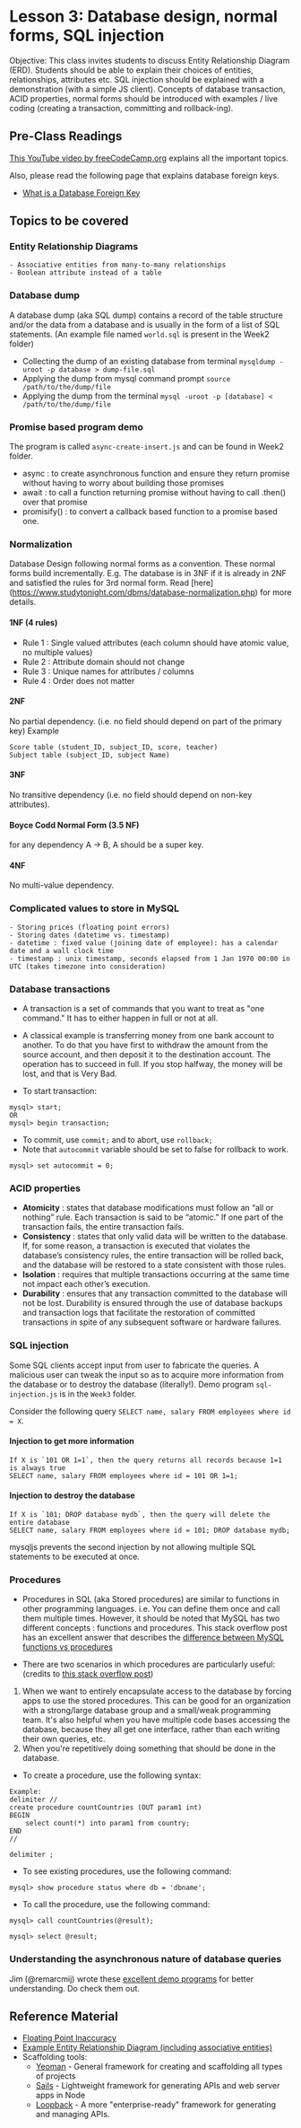 # Lesson 3: Database design, normal forms, SQL injection

Objective: This class invites students to discuss Entity Relationship Diagram (ERD).
Students should be able to explain their choices of entities, relationships, attributes etc.
SQL injection should be explained with a demonstration (with a simple JS client).
Concepts of database transaction, ACID properties, normal forms should be introduced with
examples / live coding (creating a transaction, committing and rollback-ing).

## Pre-Class Readings

[This YouTube video by freeCodeCamp.org](https://www.youtube.com/watch?v=HXV3zeQKqGY) explains
all the important topics.

Also, please read the following page that explains database foreign keys.
- [What is a Database Foreign Key](http://databases.about.com/cs/specificproducts/g/foreignkey.htm)

## Topics to be covered

### Entity Relationship Diagrams
    - Associative entities from many-to-many relationships
    - Boolean attribute instead of a table
	
### Database dump

A database dump (aka SQL dump) contains a record of the table structure
and/or the data from a database and is usually in the form of a list of SQL statements.
(An example file named `world.sql` is present in the Week2 folder)

- Collecting the dump of an existing database from terminal `mysqldump -uroot -p database > dump-file.sql`
- Applying the dump from mysql command prompt `source /path/to/the/dump/file`
- Applying the dump from the terminal `mysql -uroot -p [database] < /path/to/the/dump/file`

### Promise based program demo

The program is called `async-create-insert.js` and can be found in Week2 folder.
- async : to create asynchronous function and ensure they return promise without having to worry
about building those promises
- await : to call a function returning promise without having to call .then() over that promise
- promisify() : to convert a callback based function to a promise based one.

### Normalization
Database Design following normal forms as a convention.
These normal forms build incrementally.
E.g. The database is in 3NF if it is already in 2NF and satisfied the
rules for 3rd normal form. Read [here] (https://www.studytonight.com/dbms/database-normalization.php) for more details.

#### 1NF (4 rules)
* Rule 1 : Single valued attributes (each column should have atomic value, no multiple values)
* Rule 2 : Attribute domain should not change
* Rule 3 : Unique names for attributes / columns
* Rule 4 : Order does not matter
#### 2NF
No partial dependency. (i.e. no field should depend on part of the primary key)
Example
```
Score table (student_ID, subject_ID, score, teacher)
Subject table (subject_ID, subject Name)
```
#### 3NF
No transitive dependency (i.e. no field should depend on non-key attributes).

#### Boyce Codd Normal Form (3.5 NF)
for any dependency A → B, A should be a super key.

#### 4NF
No multi-value dependency.

### Complicated values to store in MySQL
    - Storing prices (floating point errors)
    - Storing dates (datetime vs. timestamp)
    - datetime : fixed value (joining date of employee): has a calendar date and a wall clock time
    - timestamp : unix timestamp, seconds elapsed from 1 Jan 1970 00:00 in UTC (takes timezone into consideration)

### Database transactions
- A transaction is a set of commands that you want to treat as "one command." It has to either happen in full or not at all.

- A classical example is transferring money from one bank account to another. To do that you have first to withdraw the amount from the source account, and then deposit it to the destination account. The operation has to succeed in full. If you stop halfway, the money will be lost, and that is Very Bad.

* To start transaction:
```
mysql> start;
OR
mysql> begin transaction;
```
* To commit, use `commit;` and to abort, use `rollback;`
* Note that `autocommit` variable should be set to false for rollback to work.
```
mysql> set autocommit = 0;
```

### ACID properties

- **Atomicity** : states that database modifications must follow an “all or nothing” rule.
Each transaction is said to be “atomic.”
If one part of the transaction fails, the entire transaction fails.
- **Consistency** : states that only valid data will be written to the database. If, for some reason, a transaction is executed that violates the database’s consistency rules, the entire transaction will be rolled back, and the database will be restored to a state consistent with those rules.
- **Isolation** : requires that multiple transactions occurring at the same time not impact each other’s execution.
- **Durability** : ensures that any transaction committed to the database will not be lost. Durability is ensured through the use of database backups and transaction logs that facilitate the restoration of committed transactions in spite of any subsequent software or hardware failures.

### SQL injection

Some SQL clients accept input from user to fabricate the queries.
A malicious user can tweak the input so as to acquire more information from the database or
to destroy the database (literally!). Demo program `sql-injection.js` is in the `Week3` folder.

Consider the following query `SELECT name, salary FROM employees where id = X`.

#### Injection to get more information
```
If X is `101 OR 1=1`, then the query returns all records because 1=1 is always true
SELECT name, salary FROM employees where id = 101 OR 1=1;
```

#### Injection to destroy the database
```
If X is `101; DROP database mydb`, then the query will delete the entire database
SELECT name, salary FROM employees where id = 101; DROP database mydb;
```
mysqljs prevents the second injection by not allowing multiple SQL statements
to be executed at once.

### Procedures

* Procedures in SQL (aka Stored procedures) are similar to functions in other programming languages.
i.e. You can define them once and call them multiple times. However, it should be noted that
MySQL has two different concepts : functions and procedures.
This stack overflow post has an excellent answer that describes the
[difference between MySQL functions vs procedures](https://stackoverflow.com/questions/3744209/mysql-stored-procedure-vs-function-which-would-i-use-when)

* There are two scenarios in which procedures are particularly useful:
(credits to [this stack overflow post](https://stackoverflow.com/questions/12631845/when-should-i-use-stored-procedures-in-mysql))
1. When we want to entirely encapsulate access to the database by forcing apps to use
the stored procedures. This can be good for an organization with a strong/large database group
and a small/weak programming team.
It's also helpful when you have multiple code bases accessing the database,
because they all get one interface, rather than each writing their own queries, etc.
2. When you're repetitively doing something that should be done in the database.

* To create a procedure, use the following syntax:
```
Example:
delimiter //
create procedure countCountries (OUT param1 int)
BEGIN
    select count(*) into param1 from country;
END
//

delimiter ;
```
* To see existing procedures, use the following command:
```
mysql> show procedure status where db = 'dbname';
```

* To call the procedure, use the following command:
```
mysql> call countCountries(@result);

mysql> select @result;
```


### Understanding the asynchronous nature of database queries
Jim (@remarcmij) wrote these [excellent demo programs](https://github.com/remarcmij/database_examples)
for better understanding. Do check them out.

## Reference Material

- [Floating Point Inaccuracy](http://stackoverflow.com/questions/2100490/floating-point-inaccuracy-examples#2100502)
- [Example Entity Relationship Diagram (including associative entities)](http://users.csc.calpoly.edu/~jdalbey/308/Lectures/HOWTO-ERD.html)
- Scaffolding tools:
    - [Yeoman](http://yeoman.io) - General framework for creating and scaffolding all types of projects
    - [Sails](http://sails.js) - Lightweight framework for generating APIs and web server apps in Node
    - [Loopback](http://loopback.io/) - A more "enterprise-ready" framework for generating and managing APIs.
